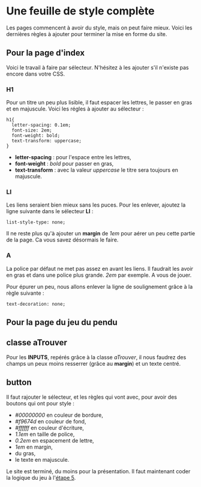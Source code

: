 # Une feuille de style complète
Les pages commencent à avoir du style, mais on peut faire mieux. Voici les dernières règles à ajouter pour terminer la mise en forme du site.

## Pour la page d'index
Voici le travail à faire par sélecteur. N'hésitez à les ajouter s'il n'existe pas encore dans votre CSS.

### H1
Pour un titre un peu plus lisible, il faut espacer les lettres, le passer en gras et en majuscule. Voici les régles à ajouter au sélecteur :

    h1{
      letter-spacing: 0.1em;
      font-size: 2em;
      font-weight: bold;
      text-transform: uppercase;
    }

* __letter-spacing__ : pour l'espace entre les lettres,
* __font-weight__ : _bold_ pour passer en gras,
* __text-transform__ : avec la valeur _uppercase_ le titre sera toujours en majuscule.

### LI
Les liens seraient bien mieux sans les puces. Pour les enlever, ajoutez la ligne suivante dans le sélecteur __LI__ :

    list-style-type: none;
    
Il ne reste plus qu'à ajouter un __margin__ de _1em_ pour aérer un peu cette partie de la page. Ca vous savez désormais le faire.

### A
La police par défaut ne met pas assez en avant les liens. Il faudrait les avoir en gras et dans une police plus grande. _2em_ par exemple. A vous de jouer.

Pour épurer un peu, nous allons enlever la ligne de soulignement grâce à la règle suivante :

    text-decoration: none;

## Pour la page du jeu du pendu

## classe aTrouver
Pour les __INPUTS__, repérés grâce à la classe _aTrouver_, il nous faudrez des champs un peux moins resserrer  (grâce au __margin__) et un texte centré.

## button
Il faut rajouter le sélecteur, et les règles qui vont avec, pour avoir des boutons qui ont pour style :
* _#00000000_ en couleur de bordure,
* _#f9674d_ en couleur de fond,
* _#ffffff_ en couleur d'écriture,
* _1.1em_ en taille de police,
* _0.2em_ en espacement de lettre,
* _1em_ en margin,
* du gras,
* le texte en majuscule.

Le site est terminé, du moins pour la présentation. Il faut maintenant coder la logique du jeu à l'[étape 5](https://github.com/JaminNormand/pendu-le-garage/tree/step-5).
